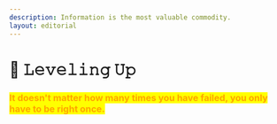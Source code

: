```yaml
---
description: Information is the most valuable commodity.
layout: editorial
---
```


# 🔺 𝙻𝚎𝚟𝚎𝚕𝚒𝚗𝚐 𝚄𝚙

### <mark style="color:orange;">It doesn't matter how many times you have failed, you only have to be right once.</mark>
